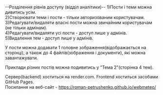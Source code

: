 --Розділення рівнів доступу (відділ аналітики)-- 
1)Пости і теми можна дивитись усім. \
2)Створювати теми і пости - тільки авторизованим користувачам. \
3)Редагувати/видаляти власні пости можна звичайним користувачам (не тільки адмінам). \
4)Редагувати/видаляти усі пости - доступ лише у адмінів. \
5)Видалення тем - доступ лише у адмінів. 

У пости можна додавати 1 головне зображення(відображається на сторінці), а також до 4 файлів(зображення і документи), які можна завантажувати. 

Приклади різних постів можна подивитись у "Тема 2"(сторінка 4 тем). 

Сервер(backend) хоститься на render.com. Frontend хоститься засобами GitHub Pages.  \
Посилання на веб-сайт - https://roman-petrushenko.github.io/webmeteo/
